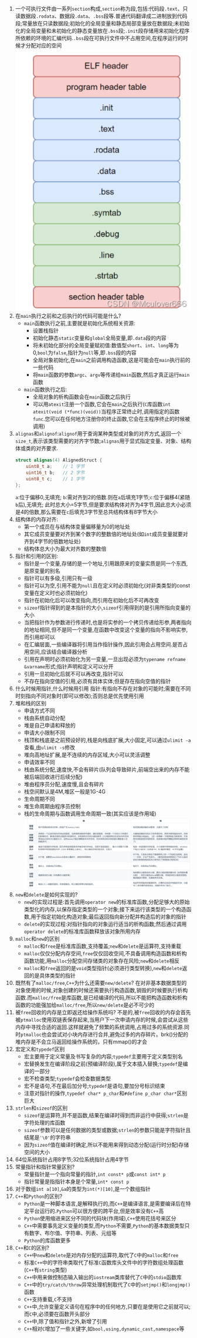 1. 一个可执行文件由一系列`section`构成,`section`称为段,包括:代码段`.text`、只读数据段`.rodata`、数据段`.data`、`.bss`段等.普通代码翻译成二进制放到代码段;常量放在只读数据段;初始化的全局变量和静态局部变量放在数据段;未初始化的全局变量和未初始化的静态变量放在`.bss`段;`.init`段存储用来初始化程序所依赖的环境的汇编代码.`.bss`段在可执行文件中不占用空间,在程序运行的时候才分配对应的空间
    ![](../markdown图像集/2025-02-27-21-46-20.png)
2. 在`main`执行之前和之后执行的代码可能是什么?
   * `main`函数执行之前,主要就是初始化系统相关资源:
      - 设置栈指针
      - 初始化静态`static`变量和`global`全局变量,即`.data`段的内容
      - 将未初始化部分的全局变量赋初值:数值型`short`、`int`、`long`等为0,`bool`为`false`,指针为`null`等,即`.bss`段的内容
      - 全局对象初始化,在`main`之前调用构造函数,这是可能会在`main`执行前的一些代码
      - 将`main`函数的参数`argc`、`argv`等传递给`main`函数,然后才真正运行`main`函数
   * `main`函数执行之后:
      - 全局对象的析构函数会在`main`函数之后执行
      - 可以用`atexit`注册一个函数,它会在`main`之后执行(`C`库函数`int atexit(void (*func)(void))`当程序正常终止时,调用指定的函数`func`.您可以在任何地方注册你的终止函数,它会在主程序终止的时候被调用)
3. `alignas`和`alignof`:`alignof`用于查询某种类型或对象的对齐方式,返回一个`size_t`,表示该类型需要的对齐字节数;`alignas`用于显式指定变量、对象、结构体或类的对齐要求.
    ```C++
    struct alignas(4) AlignedStruct {
        uint8_t a;    // 1 字节
        uint16_t b;   // 2 字节
        uint8_t c;    // 1 字节
    };
    ```
    `a`:位于偏移0,无填充;
    `b`:需对齐到2的倍数.则在`a`后填充1字节;`c`:位于偏移4(紧随`b`后),无填充;
    此时总大小=5字节,但是要求结构体对齐为4字节,因此总大小必须是4的倍数,那么需要在`c`后填充3字节至总共结构体有8字节大小
4. 结构体的内存对齐:
   * 第一个成员在与结构体变量偏移量为0的地址处
   * 其它成员变量要对齐到某个数字的整数倍的地址处(如`int`成员变量就要对齐到4字节的倍数地址处)
   * 结构体总大小为最大对齐数的整数倍
5. 指针和引用的区别:
   * 指针是一个变量,存储的是一个地址,引用跟原来的变量实质是同一个东西,是原变量的别名
   * 指针可以有多级,引用只有一级
   * 指针可以为空,引用不能为`null`且在定义时必须初始化(对非类类型的const变量在定义时也必须初始化)
   * 指针在初始化后可以改变指向,而引用在初始化后不可再改变
   * `sizeof`指针得到的是本指针的大小,`sizeof`引用得到的是引用所指向变量的大小
   * 当把指针作为参数进行传递时,也是将实参的一个拷贝传递给形参,两者指向的地址相同,但不是同一个变量,在函数中改变这个变量的指向不影响实参,而引用却可以
   * 在汇编层面,一些编译器将引用当作指针操作,因此引用会占用空间.是否占用空间,应该结合编译器分析
   * 引用在声明时必须初始化为另一变量,一旦出现必须为`typename refname &varname`形式;指针声明和定义可以分开
   * 引用一旦初始化后就不可以再改变,指针可以
   * 不存在指向空值的引用,必须有具体实体;但是存在指向空值的指针
6. 什么时候用指针,什么时候用引用
   指针:有指向不存在对象的可能时;需要在不同时刻指向不同对象时(即可以修改);否则总是优先使用引用
7. 堆和栈的区别
   * 申请方式不同
    - 栈由系统自动分配
    - 堆是自己申请和释放的
   * 申请大小限制不同
    - 栈顶和栈底是之前预设好的,栈是向栈底扩展,大小固定,可以通过`ulimit -a`查看,由`ulimit -s`修改
    - 堆向高地址扩展,是不连续的内存区域,大小可以灵活调整    
   * 申请效率不同
    - 栈由系统分配,速度快,不会有碎片(队列会导致碎片,前端空出来的内存不能被后端回收进行后续分配)
    - 堆由程序员分配,速度慢,且会有碎片
   * 栈空间默认是4M,堆区一般是1G-4G   
   * 生命周期不同
    - 堆生命周期由程序员控制
    - 栈的生命周期与函数调用生命周期一致(其实应该是作用域)
   ![](../markdown图像集/2025-03-01-09-21-28.png) 
8. `new`和`delete`是如何实现的?
   * `new`的实现过程是:首先调用`operator new`的标准库函数,分配足够大的原始类型化的内存,以保存指定类型的一个对象;接下来运行该类型的一个构造函数,用于指定初始化构造对象;最后返回指向新分配并构造后的对象的指针
   * `delete`的实现过程:对指针指向的对象运行适当的析构函数;然后通过调用`operator delete`的标准库函数释放该对象所用内存
9. `malloc`和`new`的区别
   * `malloc`和`free`是标准库函数,支持覆盖;`new`和`delete`是运算符,支持重载
   * `malloc`仅仅分配内存空间,`free`仅仅回收空间,不具备调用构造函数和析构函数功能,用`malloc`分配空间存储类的对象存在风险;`new`和`delete`相反
   * `malloc`和`free`返回的是`void`类型指针(必须进行类型转换),`new`和`delete`返回的是具体类型的指针
10. 既然有了`malloc/free`,`C++`为什么还需要`new/delete`?
   在对非基本数据类型的对象使用的时候,对象创建的时候还需要执行构造函数,销毁的时候要执行析构函数.而`malloc/free`是库函数,是已经编译的代码,所以不能把构造函数和析构函数的功能强加给`malloc/free`,所以`new/delete`是必不可少的
11. 被`free`回收的内存是立即返还给操作系统吗?
    不是的,被`free`回收的内存会首先被`ptmalloc`使用双链表保存起来,当用户下一次申请内存的时候,会尝试从这些内存中寻找合适的返回.这样就避免了频繁的系统调用,占用过多的系统资源.同时`ptmalloc`也会尝试对小块内存进行合并,避免过多的内存碎片。brk()分配的堆内存是不会立马返回给操作系统的，只有mmap()的才会
12. 宏定义和`typedef`区别
    * 宏主要用于定义常量及书写复杂的内容;`typedef`主要用于定义类型别名
    * 宏替换发生在编译阶段之前(预编译阶段),属于文本插入替换;`typedef`是编译的一部分
    * 宏不检查类型;`typedef`会检查数据类型
    * 宏不是语句,不在最后加分号;`typedef`是语句,要加分号标识结束
    * 注意对指针的操作,`typedef char* p_char`和`#define p_char char*`区别巨大
13. `strlen`和`sizeof`的区别
    * `sizeof`是运算符,并不是函数,结果在编译时得到而非运行中获得;`strlen`是字符处理的库函数
    * `sizeof`参数可以是任何数据的类型或数据;`strlen`的参数只能是字符指针且结尾是`'\0'`的字符串
    * 因为`sizeof`值在编译时确定,所以不能用来得到动态分配(运行时分配)存储空间的大小
14. 64位系统指针占用8字节;32位系统指针占用4字节
15. 常量指针和指针常量区别?
    * 常量指针是一个指向常量的指针,`int const* p`或`const int* p`
    * 指针常量是指指针本身是个常量,`int* const p`
16. 对于数组`int a[10]`,`&a`的类型为`int(*)[10]`,是一个数组指针
17. `C++`和`Python`的区别?
    * `Python`是一种脚本语言,是解释执行的,而`C++`是编译语言,是需要编译后在特定平台运行的.`Python`可以很方便的跨平台,但是效率没有`C++`高
    * `Python`使用缩进来区分不同的代码块(作用域),`C++`使用花括号来区分
    * `C++`中需要事先定义变量的类型,而`Python`不需要,`Python`的基本数据类型只有数字、布尔值、字符串、列表、元组等
    * `Python`的库函数更多
18. `C++`和`C`的区别?
    * `C++`中`new`和`delete`是对内存分配的运算符,取代了`C`中的`malloc`和`free`
    * 标准`C++`中的字符串类取代了标准`C`函数库头文件中的字符数组处理函数(`C++`有`string`类型)
    * `C++`中用来做控制态输入输出的`iostream`类库替代了`C`中的`stdio`函数库
    * `C++`中的`try/catch/throw`异常处理机制取代了`C`中的`setjmp()`和`longjmp()`函数
    * `C++`支持重载,`C`不支持
    * `C++`中,允许变量定义语句在程序中的任何地方,只要在是使用它之前就可以;而`C`中,必须要在函数开头部分
    * `C++`中,除了值和指针之外,新增了引用
    * `C++`相对`C`增加了一些关键字,如`bool,using,dynamic_cast,namespace`等
